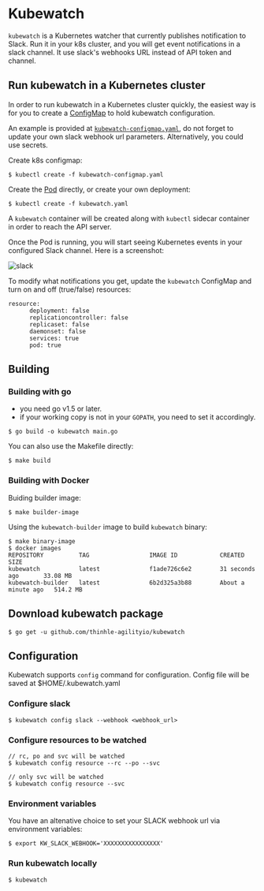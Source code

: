 # Kubewatch

`kubewatch` is a Kubernetes watcher that currently publishes notification to Slack. Run it in your k8s cluster, and you will get event notifications in a slack channel. It use slack's webhooks URL instead of API token and channel.

## Run kubewatch in a Kubernetes cluster

In order to run kubewatch in a Kubernetes cluster quickly, the easiest way is for you to create a [ConfigMap](https://github.com/thinhle-agilityio/kubewatch/blob/master/kubewatch-configmap.yaml) to hold kubewatch configuration.

An example is provided at [`kubewatch-configmap.yaml`](https://github.com/thinhle-agilityio/kubewatch/blob/master/kubewatch-configmap.yaml), do not forget to update your own slack webhook url parameters. Alternatively, you could use secrets.

Create k8s configmap:

```console
$ kubectl create -f kubewatch-configmap.yaml
```
Create the [Pod](https://github.com/thinhle-agilityio/kubewatch/blob/master/kubewatch.yaml) directly, or create your own deployment:

```console
$ kubectl create -f kubewatch.yaml
```

A `kubewatch` container will be created along with `kubectl` sidecar container in order to reach the API server.

Once the Pod is running, you will start seeing Kubernetes events in your configured Slack channel. Here is a screenshot:

![slack](./docs/slack.png)

To modify what notifications you get, update the `kubewatch` ConfigMap and turn on and off (true/false) resources:

```
resource:
      deployment: false
      replicationcontroller: false
      replicaset: false
      daemonset: false
      services: true
      pod: true
```

## Building

### Building with go

- you need go v1.5 or later.
- if your working copy is not in your `GOPATH`, you need to set it accordingly.

```console
$ go build -o kubewatch main.go
```

You can also use the Makefile directly:

```console
$ make build
```

### Building with Docker

Buiding builder image:

```console
$ make builder-image
```

Using the `kubewatch-builder` image to build `kubewatch` binary:

```console
$ make binary-image
$ docker images
REPOSITORY          TAG                 IMAGE ID            CREATED              SIZE
kubewatch           latest              f1ade726c6e2        31 seconds ago       33.08 MB
kubewatch-builder   latest              6b2d325a3b88        About a minute ago   514.2 MB
```

## Download kubewatch package

```console
$ go get -u github.com/thinhle-agilityio/kubewatch
```

## Configuration
Kubewatch supports `config` command for configuration. Config file will be saved at $HOME/.kubewatch.yaml

### Configure slack

```console
$ kubewatch config slack --webhook <webhook_url>
```

### Configure resources to be watched

```console
// rc, po and svc will be watched
$ kubewatch config resource --rc --po --svc

// only svc will be watched
$ kubewatch config resource --svc
```

### Environment variables
You have an altenative choice to set your SLACK webhook url via environment variables:

```console
$ export KW_SLACK_WEBHOOK='XXXXXXXXXXXXXXXX'
```

### Run kubewatch locally

```console
$ kubewatch
```
